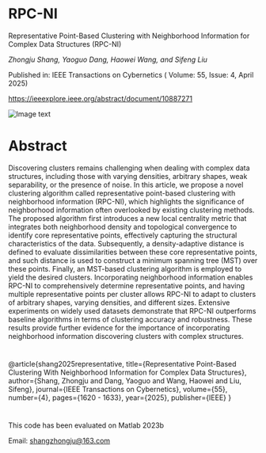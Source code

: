 # RPC-NI

Representative Point-Based Clustering with Neighborhood Information for Complex Data Structures (RPC-NI)

*Zhongju Shang, Yaoguo Dang, Haowei Wang, and Sifeng Liu*

Published in: IEEE Transactions on Cybernetics ( Volume: 55, Issue: 4, April 2025)

https://ieeexplore.ieee.org/abstract/document/10887271

![Image text](https://github.com/MarSims/img-folder/blob/main/framework-R1.png)

# Abstract

Discovering clusters remains challenging when dealing with complex data structures, including those with varying densities, arbitrary shapes, weak separability, or the presence of noise. In this article, we propose a novel clustering algorithm called representative point-based clustering with neighborhood information (RPC-NI), which highlights the significance of neighborhood information often overlooked by existing clustering methods. The proposed algorithm first introduces a new local centrality metric that integrates both neighborhood density and topological convergence to identify core representative points, effectively capturing the structural characteristics of the data. Subsequently, a density-adaptive distance is defined to evaluate dissimilarities between these core representative points, and such distance is used to construct a minimum spanning tree (MST) over these points. Finally, an MST-based clustering algorithm is employed to yield the desired clusters. Incorporating neighborhood information enables RPC-NI to comprehensively determine representative points, and having multiple representative points per cluster allows RPC-NI to adapt to clusters of arbitrary shapes, varying densities, and different sizes. Extensive experiments on widely used datasets demonstrate that RPC-NI outperforms baseline algorithms in terms of clustering accuracy and robustness. These results provide further evidence for the importance of incorporating neighborhood information discovering clusters with complex structures.

# 

@article{shang2025representative,
  title={Representative Point-Based Clustering With Neighborhood Information for Complex Data Structures},
  author={Shang, Zhongju and Dang, Yaoguo and Wang, Haowei and Liu, Sifeng},
  journal={IEEE Transactions on Cybernetics},
  volume={55},
  number={4},
  pages={1620 - 1633},
  year={2025},
  publisher={IEEE}
}

# 

This code has been evaluated on Matlab 2023b

Email: shangzhongju@163.com
